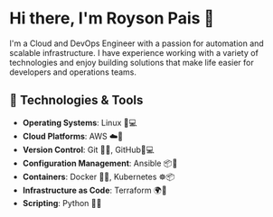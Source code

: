 # Hi there, I'm Royson Pais 👋

I'm a Cloud and DevOps Engineer with a passion for automation and scalable infrastructure. I have experience working with a variety of technologies and enjoy building solutions that make life easier for developers and operations teams.

## 🔧 Technologies & Tools

- **Operating Systems**: Linux 🐧💻
- **Cloud Platforms**: AWS ☁️🔶
- **Version Control**: Git 🔧📂, GitHub🐙💻
- **Configuration Management**: Ansible 📦🔄
- **Containers**: Docker 🐳🚢, Kubernetes ☸️📦
- **Infrastructure as Code**: Terraform 🌍🔨
- **Scripting**: Python 🐍🔧

